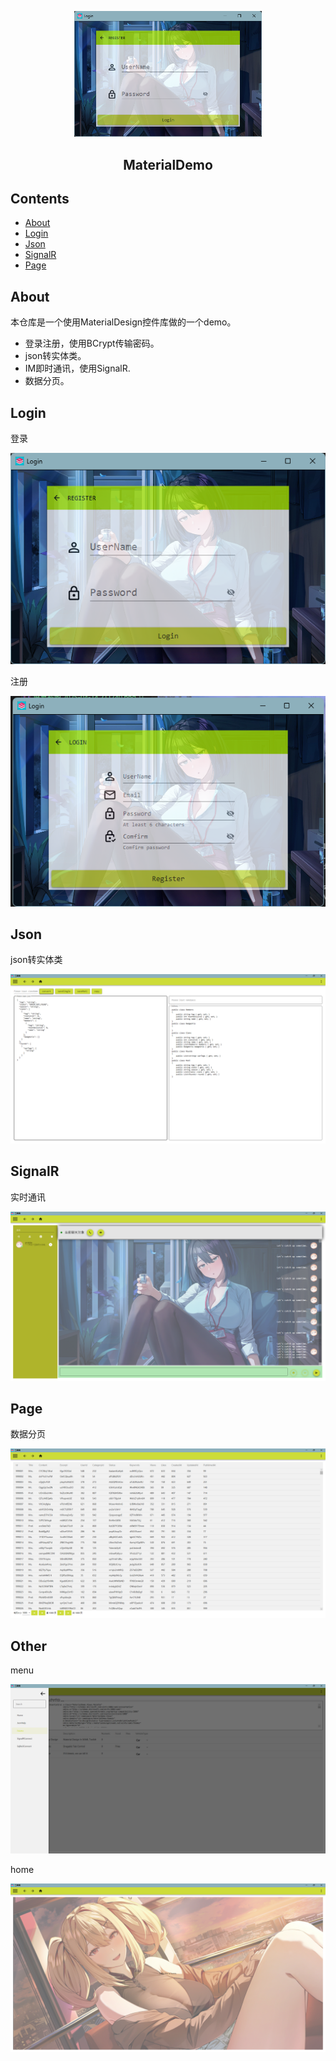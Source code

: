 <p align="center">
  <img alt="Files Logo" src="https://github.com/probieLuo/MaterialDemo/blob/master/resource/title.png?raw=true" width="300" />
  <h2 align="center">MaterialDemo</h2>
</p>

## Contents
- [About](#about)
- [Login](#login)
- [Json](#json)
- [SignalR](#signalR)
- [Page](#page)

## About
本仓库是一个使用MaterialDesign控件库做的一个demo。

- 登录注册，使用BCrypt传输密码。
- json转实体类。
- IM即时通讯，使用SignalR.
- 数据分页。

## Login  

登录  

![login](https://github.com/probieLuo/MaterialDemo/blob/master/resource/title.png?raw=true)  

注册  

![register](https://github.com/probieLuo/MaterialDemo/blob/master/resource/register.png?raw=true)  

## Json  

json转实体类  

![jsonToClass](https://github.com/probieLuo/MaterialDemo/blob/master/resource/json.png?raw=true)  

## SignalR  

实时通讯  

![im](https://github.com/probieLuo/MaterialDemo/blob/master/resource/im.png?raw=true)  

## Page  

数据分页  

![page](https://github.com/probieLuo/MaterialDemo/blob/master/resource/page.png?raw=true)  

## Other  

menu  

![menu](https://github.com/probieLuo/MaterialDemo/blob/master/resource/menu.png?raw=true)  

home  

![home](https://github.com/probieLuo/MaterialDemo/blob/master/resource/home.png?raw=true)